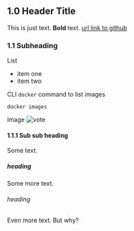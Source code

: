 
## 1.0 Header Title

This is just text.  **Bold** text. [url link to github](https://github.com)

### 1.1 Subheading

List
* item one
* item two


CLI `docker` command to list images
```
docker images
```

Image
<img src="../images/vote.png" title="vote">

#### 1.1.1 Sub sub heading

Some text.

##### heading

Some more text.

###### heading

Even more text.  But why?
